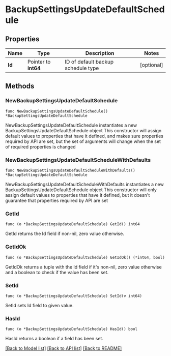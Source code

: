 # BackupSettingsUpdateDefaultSchedule

## Properties

Name | Type | Description | Notes
------------ | ------------- | ------------- | -------------
**Id** | Pointer to **int64** | ID of default backup schedule type | [optional] 

## Methods

### NewBackupSettingsUpdateDefaultSchedule

`func NewBackupSettingsUpdateDefaultSchedule() *BackupSettingsUpdateDefaultSchedule`

NewBackupSettingsUpdateDefaultSchedule instantiates a new BackupSettingsUpdateDefaultSchedule object
This constructor will assign default values to properties that have it defined,
and makes sure properties required by API are set, but the set of arguments
will change when the set of required properties is changed

### NewBackupSettingsUpdateDefaultScheduleWithDefaults

`func NewBackupSettingsUpdateDefaultScheduleWithDefaults() *BackupSettingsUpdateDefaultSchedule`

NewBackupSettingsUpdateDefaultScheduleWithDefaults instantiates a new BackupSettingsUpdateDefaultSchedule object
This constructor will only assign default values to properties that have it defined,
but it doesn't guarantee that properties required by API are set

### GetId

`func (o *BackupSettingsUpdateDefaultSchedule) GetId() int64`

GetId returns the Id field if non-nil, zero value otherwise.

### GetIdOk

`func (o *BackupSettingsUpdateDefaultSchedule) GetIdOk() (*int64, bool)`

GetIdOk returns a tuple with the Id field if it's non-nil, zero value otherwise
and a boolean to check if the value has been set.

### SetId

`func (o *BackupSettingsUpdateDefaultSchedule) SetId(v int64)`

SetId sets Id field to given value.

### HasId

`func (o *BackupSettingsUpdateDefaultSchedule) HasId() bool`

HasId returns a boolean if a field has been set.


[[Back to Model list]](../README.md#documentation-for-models) [[Back to API list]](../README.md#documentation-for-api-endpoints) [[Back to README]](../README.md)


